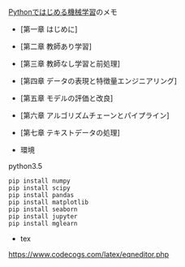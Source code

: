 [Pythonではじめる機械学習](https://www.oreilly.co.jp/books/9784873117980/)のメモ

- [第一章 はじめに]
- [第二章 教師あり学習]
- [第三章 教師なし学習と前処理]
- [第四章 データの表現と特徴量エンジニアリング]
- [第五章 モデルの評価と改良]
- [第六章 アルゴリズムチェーンとパイプライン]
- [第七章 テキストデータの処理]

- 環境

python3.5    

    pip install numpy
    pip install scipy
    pip install pandas
    pip install matplotlib
    pip install seaborn
    pip install jupyter
    pip install mglearn


- tex

https://www.codecogs.com/latex/eqneditor.php    

